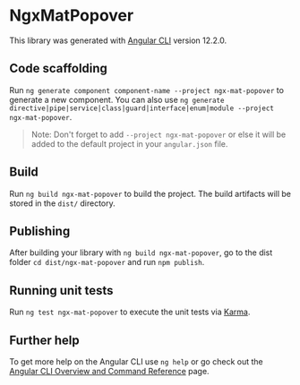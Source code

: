 # NgxMatPopover

This library was generated with [Angular CLI](https://github.com/angular/angular-cli) version 12.2.0.

## Code scaffolding

Run `ng generate component component-name --project ngx-mat-popover` to generate a new component. You can also use `ng generate directive|pipe|service|class|guard|interface|enum|module --project ngx-mat-popover`.

> Note: Don't forget to add `--project ngx-mat-popover` or else it will be added to the default project in your `angular.json` file.

## Build

Run `ng build ngx-mat-popover` to build the project. The build artifacts will be stored in the `dist/` directory.

## Publishing

After building your library with `ng build ngx-mat-popover`, go to the dist folder `cd dist/ngx-mat-popover` and run `npm publish`.

## Running unit tests

Run `ng test ngx-mat-popover` to execute the unit tests via [Karma](https://karma-runner.github.io).

## Further help

To get more help on the Angular CLI use `ng help` or go check out the [Angular CLI Overview and Command Reference](https://angular.io/cli) page.
